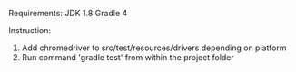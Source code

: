 Requirements:
JDK 1.8
Gradle 4

Instruction:
1) Add chromedriver to src/test/resources/drivers depending on platform
2) Run command 'gradle test' from within the project folder

